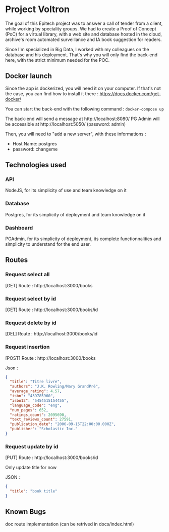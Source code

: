 # Project Voltron

The goal of this Epitech project was to answer a call of tender from a client, while working by speciality groups.
We had to create a Proof of Concept (PoC) for a virtual library, with a web site and database hosted in the cloud, archive's room automated surveillance and IA book suggestion for readers.

Since I'm specialized in Big Data, I worked with my colleagues on the database and his deployment. That's why you will only find the back-end here, with the strict minimum needed for the POC.

## Docker launch

Since the app is dockerized, you will need it on your computer.
If that's not the case, you can find how to install it there : https://docs.docker.com/get-docker/

You can start the back-end with the following command :
  `docker-compose up`

The back-end will send a message at http://localhost:8080/
PG Admin will be accessible at http://localhost:5050/ (password: admin)

Then, you will need to "add a new server", with these informations :
- Host Name: postgres
- password: changeme

## Technologies used

### API

NodeJS, for its simplicity of use and team knowledge on it

### Database

Postgres, for its simplicity of deployment and team knowledge on it

### Dashboard

PGAdmin, for its simplicity of deployment, its complete functionnalities and simplicity to understand for the end user.

## Routes

### Request select all

[GET] Route : http://localhost:3000/books

### Request select by id

[GET] Route : http://localhost:3000/books/id

### Request delete by id

[DEL] Route : http://localhost:3000/books/id

### Request insertion

[POST] Route : http://localhost:3000/books

Json :

```json
{
  "title": "Titre livre",
  "authors": "J.K. Rowling/Mary GrandPré",
  "average_rating": 4.57,
  "isbn": "439785960",
  "isbn13": "5454515154455",
  "language_code": "eng",
  "num_pages": 652,
  "ratings_count": 2095690,
  "text_reviews_count": 27591,
  "publication_date": "2006-09-15T22:00:00.000Z",
  "publisher": "Scholastic Inc."
}
```

### Request update by id

[PUT] Route : http://localhost:3000/books/id

Only update title for now

JSON :

```json
{
  "title": "book title"
}
```

## Known Bugs

doc route implementation (can be retrived in docs/index.html)
